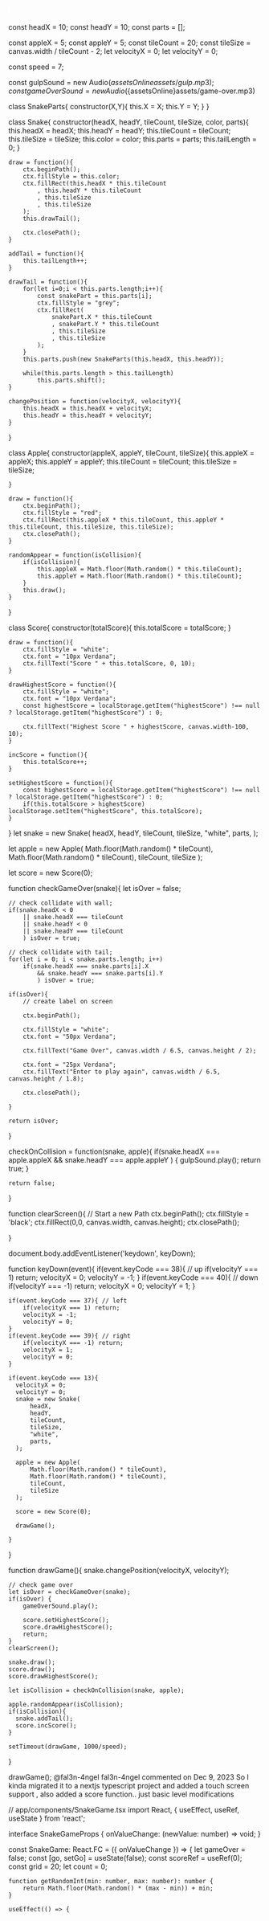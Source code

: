 <!DOCTYPE html>
<html>
<head>
  <title>Basic Snake HTML Game</title>
  <meta charset="UTF-8">
  <style>
  html, body {
    height: 100%
    margin: 0;
  }

  body {
    background: black;
    display: flex;
    align-items: center;
    justify-content: center;
  }
  canvas {
    border: 1px solid white;
  }
  </style>
</head>
<body>
<canvas width="400" height="400" id="game"></canvas>
<script>
var canvas = document.getElementById('game');
var context = canvas.getContext('2d');
var grid = 16;
var count = 0;

var snake = {
  x: 160,
  y: 160,

  dx: grid,
  dy: 0,
};
var apple = {
  x: 320,
  y: 320
};

  return Math.floor(Math.random() * (max - min)) + min;
}

function loop() {
  requestAnimationFrame(loop);

  if (++count < 4) {
    return;
  }

  count = 0;
  context.clearRect(0,0,canvas.width,canvas.height);

  snake.x += snake.dx;
  snake.y += snake.dy;

  if (snake.x < 0) {
    snake.x = canvas.width - grid;
  }
  else if (snake.x >= canvas.width) {
    snake.x = 0;
  }

  if (snake.y < 0) {
    snake.y = canvas.height - grid;
  }
  else if (snake.y >= canvas.height) {
    snake.y = 0;
  }

  snake.cells.unshift({x: snake.x, y: snake.y});

  if (snake.cells.length > snake.maxCells) {
    snake.cells.pop();
  }

  context.fillStyle = 'red';
  context.fillRect(apple.x, apple.y, grid-1, grid-1);

  context.fillStyle = 'green';
  snake.cells.forEach(function(cell, index) {

      apple.x = getRandomInt(0, 25) * grid;
      apple.y = getRandomInt(0, 25) * grid;
    }
    for (var i = index + 1; i < snake.cells.length; i++) {
    
      if (cell.x === snake.cells[i].x && cell.y === snake.cells[i].y) {
        snake.x = 160;
        snake.y = 160;
        snake.cells = [];
        snake.maxCells = 4;
        snake.dx = grid;
        snake.dy = 0;

        apple.x = getRandomInt(0, 25) * grid;
        apple.y = getRandomInt(0, 25) * grid;
      }
    }
  });
}
  if (e.which === 37 && snake.dx === 0) {
    snake.dx = -grid;
    snake.dy = 0;
  }
  
  else if (e.which === 38 && snake.dy === 0) {
    snake.dy = -grid;
    snake.dx = 0;
  }
  
  else if (e.which === 39 && snake.dx === 0) {
    snake.dx = grid;
    snake.dy = 0;
  }
  
  else if (e.which === 40 && snake.dy === 0) {
    snake.dy = grid;
    snake.dx = 0;
  }
});

</script>
</body>
</html>

<script> var canvas = document.getElementById('game'); var context = canvas.getContext('2d'); var grid = 16; var count = 0; var score=0; //reading last score value if(localStorage.score){ document.getElementById('score').innerHTML=localStorage.score; }
var max=0;

var speed = 8;

var snake = {
x: 160,
y: 160,

dx: grid,
dy: 0,
cells: [],

maxCells: 4
};
var apple = {
x: 320,
y: 32;
}
  
function getRandomInt(min, max) {
return Math.floor(Math.random() * (max - min)) + min;
}

function loop() {

requestAnimationFrame(loop);
if (++count < speed) {
return;
}
count = 0;
context.clearRect(0,0,canvas.width,canvas.height);
snake.x += snake.dx;
snake.y += snake.dy;
if (snake.x < 0) {
snake.x = canvas.width - grid;
}
else if (snake.x >= canvas.width) {
snake.x = 0;
}
if (snake.y < 0) {
snake.y = canvas.height - grid;
}
else if (snake.y >= canvas.height) {
snake.y = 0;
}
snake.cells.unshift({x: snake.x, y: snake.y});
if (snake.cells.length > snake.maxCells) {
snake.cells.pop();
}
context.fillStyle = 'red';
context.fillRect(apple.x, apple.y, grid-1, grid-1);
context.fillStyle = 'green';
snake.cells.forEach(function(cell, index) {

context.fillRect(cell.x, cell.y, grid-1, grid-1);  
if (cell.x === apple.x && cell.y === apple.y) {
  snake.maxCells++;
  score+=1;
localStorage.setItem('score',score);
  max=score;
  document.getElementById('score').innerHTML=score;

  apple.x = getRandomInt(0, 25) * grid;
  apple.y = getRandomInt(0, 25) * grid;
}
for (var i = index + 1; i < snake.cells.length; i++)
{
  if (cell.x === snake.cells[i].x && cell.y === snake.cells[i].y) 
 { 
 
    if(score>max)
    {
     max=score;
    }
    score = 0;
	snake.x = 160;
    snake.y = 160;
    snake.cells = [];
    snake.maxCells = 4;
    snake.dx = grid;
    snake.dy = 0;
    apple.x = getRandomInt(0, 25) * grid;
    apple.y = getRandomInt(0, 25) * grid;
    document.getElementById('high').innerHTML=max;
    document.getElementById('score').innerHTML=score;
  }
}
}
);
}
document.addEventListener('keydown', function(e) {
if (e.which === 37 && snake.dx === 0) {
snake.dx = -grid;
snake.dy = 0;
}
else if (e.which === 38 && snake.dy === 0) {
snake.dy = -grid;
snake.dx = 0;
}
else if (e.which === 39 && snake.dx === 0) {
snake.dx = grid;
snake.dy = 0;
}
else if (e.which === 40 && snake.dy === 0) {
snake.dy = grid;
snake.dx = 0;
}
});
requestAnimationFrame(loop);
function myFunction() {
if (speed == Infinity) {
speed = 8;
}
else if (speed == 8) {
speed = Infinity;
}
}

</script>
const headX = 10;
const headY = 10;
const parts = [];

const appleX = 5;
const appleY = 5;
const tileCount = 20;
const tileSize = canvas.width / tileCount - 2;
let velocityX = 0;
let velocityY = 0;


const speed = 7;

const gulpSound = new Audio(${assetsOnline}assets/gulp.mp3);
const gameOverSound = new Audio(${assetsOnline}assets/game-over.mp3)

class SnakeParts{
    constructor(X,Y){
        this.X = X;
        this.Y = Y;
    }
}

class Snake{
    constructor(headX, headY, tileCount, tileSize, color, parts){
        this.headX = headX;
        this.headY = headY;
        this.tileCount = tileCount;
        this.tileSize = tileSize;
        this.color = color;
        this.parts = parts;
        this.tailLength = 0;
    }

    draw = function(){
        ctx.beginPath();
        ctx.fillStyle = this.color;
        ctx.fillRect(this.headX * this.tileCount
            , this.headY * this.tileCount
            , this.tileSize
            , this.tileSize
        );
        this.drawTail();

        ctx.closePath();
    }

    addTail = function(){
        this.tailLength++;
    }

    drawTail = function(){
        for(let i=0;i < this.parts.length;i++){
            const snakePart = this.parts[i];
            ctx.fillStyle = "grey";
            ctx.fillRect(
                snakePart.X * this.tileCount
                , snakePart.Y * this.tileCount
                , this.tileSize
                , this.tileSize
            );
        }
        this.parts.push(new SnakeParts(this.headX, this.headY));

        while(this.parts.length > this.tailLength)
            this.parts.shift();
    }

    changePosition = function(velocityX, velocityY){
        this.headX = this.headX + velocityX;
        this.headY = this.headY + velocityY;
    }
}

class Apple{
    constructor(appleX, appleY, tileCount, tileSize){
        this.appleX = appleX;
        this.appleY = appleY;
        this.tileCount = tileCount;
        this.tileSize = tileSize;

    }

    draw = function(){
        ctx.beginPath();
        ctx.fillStyle = "red";
        ctx.fillRect(this.appleX * this.tileCount, this.appleY * this.tileCount, this.tileSize, this.tileSize);
        ctx.closePath();
    }

    randomAppear = function(isCollision){
        if(isCollision){
            this.appleX = Math.floor(Math.random() * this.tileCount);
            this.appleY = Math.floor(Math.random() * this.tileCount);
        }
        this.draw();
    }
}

class Score{
    constructor(totalScore){
        this.totalScore = totalScore;
    }

    draw = function(){
        ctx.fillStyle = "white";
        ctx.font = "10px Verdana";
        ctx.fillText("Score " + this.totalScore, 0, 10);
    }

    drawHighestScore = function(){
        ctx.fillStyle = "white";
        ctx.font = "10px Verdana";
        const highestScore = localStorage.getItem("highestScore") !== null ? localStorage.getItem("highestScore") : 0;

        ctx.fillText("Highest Score " + highestScore, canvas.width-100, 10);
    }

    incScore = function(){
        this.totalScore++;
    }

    setHighestScore = function(){
        const highestScore = localStorage.getItem("highestScore") !== null ? localStorage.getItem("highestScore") : 0;
        if(this.totalScore > highestScore) localStorage.setItem("highestScore", this.totalScore);
    }
}
let snake = new Snake(
    headX,
    headY,
    tileCount,
    tileSize,
    "white",
    parts,
);

let apple = new Apple(
    Math.floor(Math.random() * tileCount),
    Math.floor(Math.random() * tileCount),
    tileCount,
    tileSize
);

let score = new Score(0);

function checkGameOver(snake){
    let isOver = false;

    // check collidate with wall;
    if(snake.headX < 0 
        || snake.headX === tileCount 
        || snake.headY < 0 
        || snake.headY === tileCount
        ) isOver = true;

    // check collidate with tail;
    for(let i = 0; i < snake.parts.length; i++)
        if(snake.headX === snake.parts[i].X 
            && snake.headY === snake.parts[i].Y
            ) isOver = true;

    if(isOver){
        // create label on screen
      
        ctx.beginPath();
      
        ctx.fillStyle = "white";
        ctx.font = "50px Verdana";
        
        ctx.fillText("Game Over", canvas.width / 6.5, canvas.height / 2);
      
        ctx.font = "25px Verdana";
        ctx.fillText("Enter to play again", canvas.width / 6.5, canvas.height / 1.8);
      
        ctx.closePath();
      
    }

    return isOver;
}

checkOnCollision = function(snake, apple){
    if(snake.headX === apple.appleX 
        && snake.headY === apple.appleY
        ) {
            gulpSound.play();
            return true;
        }
    
    return false;
}


function clearScreen(){
      // Start a new Path
      ctx.beginPath();
      ctx.fillStyle = 'black';
      ctx.fillRect(0,0, canvas.width, canvas.height);
      ctx.closePath();
  
}

document.body.addEventListener('keydown', keyDown);

function keyDown(event){
    if(event.keyCode === 38){ // up
        if(velocityY === 1) return;
        velocityX = 0;
        velocityY = -1;
    }
    if(event.keyCode === 40){ // down
        if(velocityY === -1) return;
        velocityX = 0;
        velocityY = 1;
    }

    if(event.keyCode === 37){ // left
        if(velocityX === 1) return;
        velocityX = -1;
        velocityY = 0;
    }
    if(event.keyCode === 39){ // right
        if(velocityX === -1) return;
        velocityX = 1;
        velocityY = 0;
    }
  
    if(event.keyCode === 13){
      velocityX = 0;
      velocityY = 0;
      snake = new Snake(
          headX,
          headY,
          tileCount,
          tileSize,
          "white",
          parts,
      );

      apple = new Apple(
          Math.floor(Math.random() * tileCount),
          Math.floor(Math.random() * tileCount),
          tileCount,
          tileSize
      );

      score = new Score(0);
      
      drawGame();
      
    } 
}

function drawGame(){
    snake.changePosition(velocityX, velocityY);

    // check game over
    let isOver = checkGameOver(snake);
    if(isOver) {
        gameOverSound.play();

        score.setHighestScore();
        score.drawHighestScore();
        return;
    }
    clearScreen();
    
    snake.draw();
    score.draw();
    score.drawHighestScore();

    let isCollision = checkOnCollision(snake, apple);
  
    apple.randomAppear(isCollision);
    if(isCollision){
      snake.addTail();
      score.incScore();
    }

    setTimeout(drawGame, 1000/speed);
}

drawGame();
@fal3n-4ngel
fal3n-4ngel commented on Dec 9, 2023
So I kinda migrated it to a nextjs typescript project and added a touch screen support , also added a score function.. just basic level modifications

// app/components/SnakeGame.tsx
import React, { useEffect, useRef, useState } from 'react';

interface SnakeGameProps {
    onValueChange: (newValue: number) => void;
}

const SnakeGame: React.FC<SnakeGameProps> = ({ onValueChange }) => {
    let gameOver = false;
    const [go, setGo] = useState(false);
    const scoreRef = useRef(0);
    const grid = 20;
    let count = 0;

    function getRandomInt(min: number, max: number): number {
        return Math.floor(Math.random() * (max - min)) + min;
    }

    useEffect(() => {
